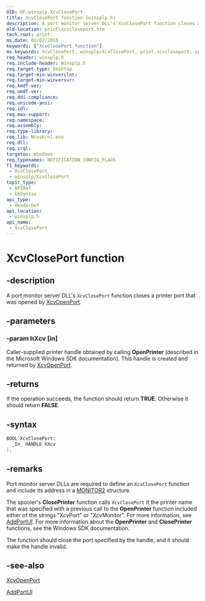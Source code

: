 ```yaml
---
UID: NF:winsplp.XcvClosePort
title: XcvClosePort function (winsplp.h)
description: A port monitor server DLL's XcvClosePort function closes a printer port that was opened by XcvOpenPort.
old-location: print\xcvcloseport.htm
tech.root: print
ms.date: 02/02/2018
keywords: ["XcvClosePort function"]
ms.keywords: XcvClosePort, winsplp/XcvClosePort, print.xcvcloseport, spoolfnc_5d0750d1-1f50-4e09-8c91-1362b2037265.xml, XcvClosePort function [Print Devices]
req.header: winsplp.h
req.include-header: Winsplp.h
req.target-type: Desktop
req.target-min-winverclnt: 
req.target-min-winversvr: 
req.kmdf-ver: 
req.umdf-ver: 
req.ddi-compliance: 
req.unicode-ansi: 
req.idl: 
req.max-support: 
req.namespace: 
req.assembly: 
req.type-library: 
req.lib: NtosKrnl.exe
req.dll: 
req.irql: 
targetos: Windows
req.typenames: NOTIFICATION_CONFIG_FLAGS
f1_keywords:
 - XcvClosePort
 - winsplp/XcvClosePort
topic_type:
 - APIRef
 - kbSyntax
api_type:
 - HeaderDef
api_location:
 - winsplp.h
api_name:
 - XcvClosePort
---
```


# XcvClosePort function


## -description

A port monitor server DLL's <code>XcvClosePort</code> function closes a printer port that was opened by <a href="..\winsplp\nf-winsplp-xcvopenport.md">XcvOpenPort</a>.

## -parameters

### -param hXcv [in]


Caller-supplied printer handle obtained by calling <b>OpenPrinter</b> (described in the Microsoft Windows SDK documentation). This handle is created and returned by <a href="..\winsplp\nf-winsplp-xcvopenport.md">XcvOpenPort</a>.

## -returns

If the operation succeeds, the function should return <b>TRUE</b>. Otherwise it should return <b>FALSE</b>.

## -syntax

```cpp
BOOL XcvClosePort(
  _In_ HANDLE hXcv
);
```

## -remarks

Port monitor server DLLs are required to define an <code>XcvClosePort</code> function and include its address in a <a href="..\winsplp\ns-winsplp-_monitor2.md">MONITOR2</a> structure.

The spooler's <b>ClosePrinter</b> function calls <code>XcvClosePort</code> if the printer name that was specified with a previous call to the <b>OpenPrinter</b> function included either of the strings "XcvPort" or "XcvMonitor". For more information, see <a href="..\winsplp\nf-winsplp-addportui.md">AddPortUI</a>. For more information about the <b>OpenPrinter</b> and <b>ClosePrinter</b> functions, see the Windows SDK documentation.

The function should close the port specified by the handle, and it should make the handle invalid.

## -see-also

<a href="..\winsplp\nf-winsplp-xcvopenport.md">XcvOpenPort</a>



<a href="..\winsplp\nf-winsplp-addportui.md">AddPortUI</a>

